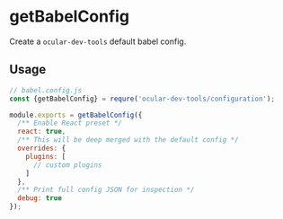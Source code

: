 # getBabelConfig

Create a `ocular-dev-tools` default babel config.

## Usage

```js
// babel.config.js
const {getBabelConfig} = requre('ocular-dev-tools/configuration');

module.exports = getBabelConfig({
  /** Enable React preset */
  react: true,
  /** This will be deep merged with the default config */
  overrides: {
    plugins: [
      // custom plugins
    ]
  },
  /** Print full config JSON for inspection */
  debug: true
});
```
